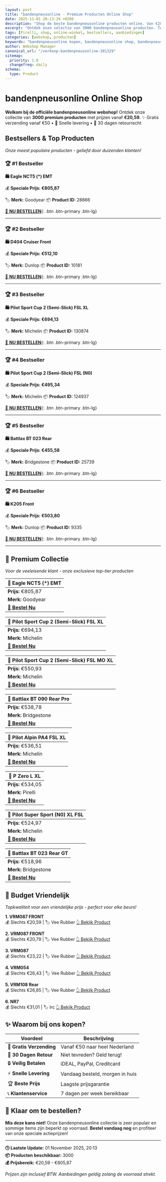 ```yaml
---
layout: post
title: "bandenpneusonline - Premium Producten Online Shop"
date: 2025-11-01 20:13:29 +0200
description: "Shop de beste bandenpneusonline producten online. Van €20,59 tot €805,87. Gratis verzending, 30 dagen retour en de laagste prijsgarantie."
excerpt: "Ontdek onze selectie van 3000 bandenpneusonline producten. Topkwaliteit, scherpe prijzen en snelle levering."
tags: [Pirelli, shop, online-winkel, bestsellers, aanbiedingen]
categories: [webshop, producten]
keywords: "bandenpneusonline kopen, bandenpneusonline shop, bandenpneusonline aanbieding, online winkel"
author: Webshop Manager
canonical_url: "/verkoop-bandenpneusonline-201329"
sitemap:
  priority: 1.0
  changefreq: daily
schema:
  type: Product
---
```


# bandenpneusonline Online Shop

**Welkom bij de officiële bandenpneusonline webshop!** Ontdek onze collectie van **3000 premium producten** 
met prijzen vanaf **€20,59**. ✨ Gratis verzending vanaf €50 • 🚚 Snelle levering • 💯 30 dagen retourrecht

## Bestsellers & Top Producten

*Onze meest populaire producten - geliefd door duizenden klanten!*

### 🏆 #1 Bestseller

**🛍️ Eagle NCT5 (\*) EMT**

💰 **Speciale Prijs: €805,87**

🏷️ **Merk:** Goodyear
📦 **Product ID:** 28666

[🛒 **NU BESTELLEN**](https://www.banden-pneus-online.nl/tradetracker/?tt=3935_410262_69238_&r=https%3A%2F%2Fwww.banden-pneus-online.nl%2Fautoband%2Fgoodyear%2Feagle-nct5%2F255-50-r21-106-w-bmw-emt-d-c-72-b.html%3FpartnerDomain%3Dtrade-tracker-nl%26at_medium%3DTradeTracker%26at_campaign%3DAL-87){: .btn .btn-primary .btn-lg}

---

### 🏆 #2 Bestseller

**🛍️ D404 Cruiser Front**

💰 **Speciale Prijs: €512,10**

🏷️ **Merk:** Dunlop
📦 **Product ID:** 10181

[🛒 **NU BESTELLEN**](https://www.banden-pneus-online.nl/tradetracker/?tt=3935_410262_69238_&r=https%3A%2F%2Fwww.banden-pneus-online.nl%2Fmotorband%2Fdunlop%2Fd404-cruiser-front%2F140-80-17-tt-69-h.html%3FpartnerDomain%3Dtrade-tracker-nl%26at_medium%3DTradeTracker%26at_campaign%3DAL-87){: .btn .btn-primary .btn-lg}

---

### 🏆 #3 Bestseller

**🛍️ Pilot Sport Cup 2 (Semi-Slick) FSL XL**

💰 **Speciale Prijs: €694,13**

🏷️ **Merk:** Michelin
📦 **Product ID:** 130874

[🛒 **NU BESTELLEN**](https://www.banden-pneus-online.nl/tradetracker/?tt=3935_410262_69238_&r=https%3A%2F%2Fwww.banden-pneus-online.nl%2Fautoband%2Fmichelin%2Fpilot-sport-cup-2-semi-slick%2F345-30-r20-106-y-xl-fsl-d-c-72-b.html%3FpartnerDomain%3Dtrade-tracker-nl%26at_medium%3DTradeTracker%26at_campaign%3DAL-87){: .btn .btn-primary .btn-lg}

---

### 🏆 #4 Bestseller

**🛍️ Pilot Sport Cup 2 (Semi-Slick) FSL (N0)**

💰 **Speciale Prijs: €495,34**

🏷️ **Merk:** Michelin
📦 **Product ID:** 124937

[🛒 **NU BESTELLEN**](https://www.banden-pneus-online.nl/tradetracker/?tt=3935_410262_69238_&r=https%3A%2F%2Fwww.banden-pneus-online.nl%2Fautoband%2Fmichelin%2Fpilot-sport-cup-2-semi-slick%2F325-30-r21-104-y-n0-fsl-c-c-73-b.html%3FpartnerDomain%3Dtrade-tracker-nl%26at_medium%3DTradeTracker%26at_campaign%3DAL-87){: .btn .btn-primary .btn-lg}

---

### 🏆 #5 Bestseller

**🛍️ Battlax BT 023 Rear**

💰 **Speciale Prijs: €455,58**

🏷️ **Merk:** Bridgestone
📦 **Product ID:** 25739

[🛒 **NU BESTELLEN**](https://www.banden-pneus-online.nl/tradetracker/?tt=3935_410262_69238_&r=https%3A%2F%2Fwww.banden-pneus-online.nl%2Fmotorband%2Fbridgestone%2Fbattlax-bt-023-rear%2F190-50-r17-tl-73-w.html%3FpartnerDomain%3Dtrade-tracker-nl%26at_medium%3DTradeTracker%26at_campaign%3DAL-87){: .btn .btn-primary .btn-lg}

---

### 🏆 #6 Bestseller

**🛍️ K205 Front**

💰 **Speciale Prijs: €503,80**

🏷️ **Merk:** Dunlop
📦 **Product ID:** 9335

[🛒 **NU BESTELLEN**](https://www.banden-pneus-online.nl/tradetracker/?tt=3935_410262_69238_&r=https%3A%2F%2Fwww.banden-pneus-online.nl%2Fmotorband%2Fdunlop%2Fk205-front%2F110-80-16-tl-55-v.html%3FpartnerDomain%3Dtrade-tracker-nl%26at_medium%3DTradeTracker%26at_campaign%3DAL-87){: .btn .btn-primary .btn-lg}

---

## 💎 Premium Collectie

*Voor de veeleisende klant - onze exclusieve top-tier producten*

| 🌟 **Eagle NCT5 (\*) EMT** |
|---|
| **Prijs:** €805,87 |
| **Merk:** Goodyear |
| [🛒 **Bestel Nu**](https://www.banden-pneus-online.nl/tradetracker/?tt=3935_410262_69238_&r=https%3A%2F%2Fwww.banden-pneus-online.nl%2Fautoband%2Fgoodyear%2Feagle-nct5%2F255-50-r21-106-w-bmw-emt-d-c-72-b.html%3FpartnerDomain%3Dtrade-tracker-nl%26at_medium%3DTradeTracker%26at_campaign%3DAL-87) |

| 🌟 **Pilot Sport Cup 2 (Semi-Slick) FSL XL** |
|---|
| **Prijs:** €694,13 |
| **Merk:** Michelin |
| [🛒 **Bestel Nu**](https://www.banden-pneus-online.nl/tradetracker/?tt=3935_410262_69238_&r=https%3A%2F%2Fwww.banden-pneus-online.nl%2Fautoband%2Fmichelin%2Fpilot-sport-cup-2-semi-slick%2F345-30-r20-106-y-xl-fsl-d-c-72-b.html%3FpartnerDomain%3Dtrade-tracker-nl%26at_medium%3DTradeTracker%26at_campaign%3DAL-87) |

| 🌟 **Pilot Sport Cup 2 (Semi-Slick) FSL MO XL** |
|---|
| **Prijs:** €550,93 |
| **Merk:** Michelin |
| [🛒 **Bestel Nu**](https://www.banden-pneus-online.nl/tradetracker/?tt=3935_410262_69238_&r=https%3A%2F%2Fwww.banden-pneus-online.nl%2Fautoband%2Fmichelin%2Fpilot-sport-cup-2-semi-slick%2F325-30-r20-106-y-xl-mo-fsl-d-c-73-b.html%3FpartnerDomain%3Dtrade-tracker-nl%26at_medium%3DTradeTracker%26at_campaign%3DAL-87) |

| 🌟 **Battlax BT 090 Rear Pro** |
|---|
| **Prijs:** €538,78 |
| **Merk:** Bridgestone |
| [🛒 **Bestel Nu**](https://www.banden-pneus-online.nl/tradetracker/?tt=3935_410262_69238_&r=https%3A%2F%2Fwww.banden-pneus-online.nl%2Fmotorband%2Fbridgestone%2Fbattlax-bt-090-rear-pro%2F160-60-r17-tl-69-h.html%3FpartnerDomain%3Dtrade-tracker-nl%26at_medium%3DTradeTracker%26at_campaign%3DAL-87) |

| 🌟 **Pilot Alpin PA4 FSL XL** |
|---|
| **Prijs:** €536,51 |
| **Merk:** Michelin |
| [🛒 **Bestel Nu**](https://www.banden-pneus-online.nl/tradetracker/?tt=3935_410262_69238_&r=https%3A%2F%2Fwww.banden-pneus-online.nl%2Fautoband%2Fmichelin%2Fpilot-alpin-pa4%2F305-30-r20-103-w-xl-fsl-c-c-74-b.html%3FpartnerDomain%3Dtrade-tracker-nl%26at_medium%3DTradeTracker%26at_campaign%3DAL-87) |

| 🌟 **P Zero L XL** |
|---|
| **Prijs:** €534,05 |
| **Merk:** Pirelli |
| [🛒 **Bestel Nu**](https://www.banden-pneus-online.nl/tradetracker/?tt=3935_410262_69238_&r=https%3A%2F%2Fwww.banden-pneus-online.nl%2Fautoband%2Fpirelli%2Fp-zero%2F355-25-r21-107-y-xl-l-d-a-75-b.html%3FpartnerDomain%3Dtrade-tracker-nl%26at_medium%3DTradeTracker%26at_campaign%3DAL-87) |

| 🌟 **Pilot Super Sport (N0) XL FSL** |
|---|
| **Prijs:** €524,97 |
| **Merk:** Michelin |
| [🛒 **Bestel Nu**](https://www.banden-pneus-online.nl/tradetracker/?tt=3935_410262_69238_&r=https%3A%2F%2Fwww.banden-pneus-online.nl%2Fautoband%2Fmichelin%2Fpilot-super-sport%2F335-30-r20-108-y-xl-n0-fsl-d-a-74-b.html%3FpartnerDomain%3Dtrade-tracker-nl%26at_medium%3DTradeTracker%26at_campaign%3DAL-87) |

| 🌟 **Battlax BT 023 Rear GT** |
|---|
| **Prijs:** €518,96 |
| **Merk:** Bridgestone |
| [🛒 **Bestel Nu**](https://www.banden-pneus-online.nl/tradetracker/?tt=3935_410262_69238_&r=https%3A%2F%2Fwww.banden-pneus-online.nl%2Fmotorband%2Fbridgestone%2Fbattlax-bt-023-rear%2F170-60-r17-tl-72-w-gt.html%3FpartnerDomain%3Dtrade-tracker-nl%26at_medium%3DTradeTracker%26at_campaign%3DAL-87) |

## 💝 Budget Vriendelijk

*Topkwaliteit voor een vriendelijke prijs - perfect voor elke beurs!*

**1. VRM087 FRONT**  
💰 Slechts €20,59 | 🏷️ Vee Rubber
[👆 Bekijk Product](https://www.banden-pneus-online.nl/tradetracker/?tt=3935_410262_69238_&r=https%3A%2F%2Fwww.banden-pneus-online.nl%2Fmotorband%2Fvee-rubber%2Fvrm087%2F2.00-16-tt-36-j-front.html%3FpartnerDomain%3Dtrade-tracker-nl%26at_medium%3DTradeTracker%26at_campaign%3DAL-87)

**2. VRM087 FRONT**  
💰 Slechts €20,79 | 🏷️ Vee Rubber
[👆 Bekijk Product](https://www.banden-pneus-online.nl/tradetracker/?tt=3935_410262_69238_&r=https%3A%2F%2Fwww.banden-pneus-online.nl%2Fmotorband%2Fvee-rubber%2Fvrm087%2F2.00-17-tt-38-j-front.html%3FpartnerDomain%3Dtrade-tracker-nl%26at_medium%3DTradeTracker%26at_campaign%3DAL-87)

**3. VRM087**  
💰 Slechts €23,22 | 🏷️ Vee Rubber
[👆 Bekijk Product](https://www.banden-pneus-online.nl/tradetracker/?tt=3935_410262_69238_&r=https%3A%2F%2Fwww.banden-pneus-online.nl%2Fmotorband%2Fvee-rubber%2Fvrm087%2F2.50-17-tt-43-j.html%3FpartnerDomain%3Dtrade-tracker-nl%26at_medium%3DTradeTracker%26at_campaign%3DAL-87)

**4. VRM054**  
💰 Slechts €26,43 | 🏷️ Vee Rubber
[👆 Bekijk Product](https://www.banden-pneus-online.nl/tradetracker/?tt=3935_410262_69238_&r=https%3A%2F%2Fwww.banden-pneus-online.nl%2Fmotorband%2Fvee-rubber%2Fvrm054%2F3.50-10-tl-59-j.html%3FpartnerDomain%3Dtrade-tracker-nl%26at_medium%3DTradeTracker%26at_campaign%3DAL-87)

**5. VRM108 Rear**  
💰 Slechts €26,85 | 🏷️ Vee Rubber
[👆 Bekijk Product](https://www.banden-pneus-online.nl/tradetracker/?tt=3935_410262_69238_&r=https%3A%2F%2Fwww.banden-pneus-online.nl%2Fmotorband%2Fvee-rubber%2Fvrm108-rear%2F3.50-8-tt-45-j.html%3FpartnerDomain%3Dtrade-tracker-nl%26at_medium%3DTradeTracker%26at_campaign%3DAL-87)

**6. NR7**  
💰 Slechts €31,01 | 🏷️ Irc
[👆 Bekijk Product](https://www.banden-pneus-online.nl/tradetracker/?tt=3935_410262_69238_&r=https%3A%2F%2Fwww.banden-pneus-online.nl%2Fmotorband%2Firc%2Fnr7%2F2.00-19-tt-24-j.html%3FpartnerDomain%3Dtrade-tracker-nl%26at_medium%3DTradeTracker%26at_campaign%3DAL-87)

## ✨ Waarom bij ons kopen?

| Voordeel | Beschrijving |
|----------|-------------|
| 🚚 **Gratis Verzending** | Vanaf €50 naar heel Nederland |
| 💯 **30 Dagen Retour** | Niet tevreden? Geld terug! |
| 🔒 **Veilig Betalen** | iDEAL, PayPal, Creditcard |
| ⚡ **Snelle Levering** | Vandaag besteld, morgen in huis |
| 🏆 **Beste Prijs** | Laagste prijsgarantie |
| 📞 **Klantenservice** | 7 dagen per week bereikbaar |

## 🎯 Klaar om te bestellen?

**Mis deze kans niet!** Onze bandenpneusonline collectie is zeer populair en sommige items zijn beperkt op voorraad. 
**Bestel vandaag nog** en profiteer van onze speciale actieprijzen!

---

**🕒 Laatste Update:** 01 November 2025, 20:13  
**📦 Producten beschikbaar:** 3000  
**💰 Prijsbereik:** €20,59 - €805,87  

*Prijzen zijn inclusief BTW. Aanbiedingen geldig zolang de voorraad strekt.*
